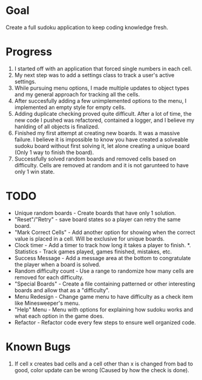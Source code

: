 # Goal
Create a full sudoku application to keep coding knowledge fresh.

# Progress
1. I started off with an application that forced single numbers in each cell.
2. My next step was to add a settings class to track a user's active settings.
3. While pursuing menu options, I made multiple updates to object types and my general approach for tracking all the cells.
4. After succesfully adding a few unimplemented options to the menu, I implemented an empty style for empty cells.
5. Adding duplicate checking proved quite difficult. After a lot of time, the new code I pushed was refactored, contained a logger, and I believe my hanlding of all objects is finalized.
6. Finished my first attempt at creating new boards. It was a massive failure. I believe it is impossible to know you have created a solveable sudoku board without first solving it, let alone creating a unique board (Only 1 way to finish the board).
7. Successfully solved random boards and removed cells based on difficulty. Cells are removed at random and it is not garunteed to have only 1 win state.

# TODO
* Unique random boards - Create boards that have only 1 solution.
* "Reset"/"Retry" - save board states so a player can retry the same board.
* "Mark Correct Cells" - Add another option for showing when the correct value is placed in a cell. Will be exclusive for unique boards.
* Clock timer - Add a timer to track how long it takes a player to finish.
*. Statistics - Track games played, games finished, mistakes, etc. 
* Success Message - Add a message area at the bottom to congratulate the player when a board is solved.
* Random difficulty count - Use a range to randomize how many cells are removed for each difficulty.
* "Special Boards" - Create a file containing patterned or other interesting boards and allow that as a "difficulty".
* Menu Redesign - Change game menu to have difficulty as a check item like Minesweeper's menu.
* "Help" Menu - Menu with options for explaining how sudoku works and what each option in the game does.
* Refactor - Refactor code every few steps to ensure well organized code.

# Known Bugs
1. If cell x creates bad cells and a cell other than x is changed from bad to good, color update can be wrong (Caused by how the check is done).
